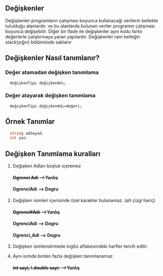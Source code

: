 ## Değişkenler
Değişkenler programların çalışması boyunca kullanacağı verilerin bellekte tutulduğu alanlardır.
ve bu alanlarda bulunan veriler programın çalışması boyunca değişebilir. 
Diğer bir ifade ile değişkenler aynı kodu farklı değerlerle çalıştırmaya yaran yapılardır.
Değişkenler ram belleğin stack(yığın) bölümünde saklanır

## Değişkenler Nasıl tanımlanır?
### Değer atamadan değişken tanımlama
```
  değişkenTipi değişkenAdı;
```

### Değer atayarak değişken tanımlama
```
  değişkenTipi değişkenAdı=değeri;
```

## Örnek Tanımlar

```csharp
  string adSoyad;
  int yas;
```

## Değişken Tanımlama kuralları
  1.  Değişken Adları  boşluk içeremez
  
      #### <del>Ogrenci Adi </del> -->Yanlış
      #### OgrenciAdi --> Dogru
      
  2.  Değişken isimleri içerisinde özel karakter bulunamaz. (alt çizgi hariç)
  
      #### <del>Ogrenci#Adi </del> -->Yanlış
      #### OgrenciAdi --> Dogru
      #### Ogrenci_Adi --> Dogru
     
  3. Değişken isimlendirmede ingiliz alfabesindeki harfler tercih edilir.
  
  5. Aynı isimde birden fazla değişken tanımlanamaz.
      #### <del>int sayi; \ double sayi: </del> -->Yanlış


